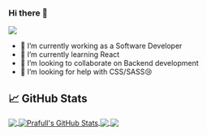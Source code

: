### Hi there 👋
![](https://komarev.com/ghpvc/?username=praguru14&color=green)

- 🔭 I’m currently working as a Software Developer
- 🌱 I’m currently learning React
- 👯 I’m looking to collaborate on Backend development
- 🤔 I’m looking for help with CSS/SASS😢

<!-- [![Prafull's GitHub stats](https://github-readme-stats.vercel.app/api?username=praguru14)](https://github.com/praguru14/github-readme-stats) -->
## &#x1f4c8; GitHub Stats

<a href="https://github.com/praguru14/praguru14">
  <img align="center" src="https://github-readme-stats.vercel.app/api/top-langs/?username=praguru14&hide=java,html,tex&title_color=ffffff&text_color=c9cacc&icon_color=2bbc8a&bg_color=1d1f21&langs_count=3" />
</a>
<a href="https://github.com/praguru14/praguru14">
  <img align="center" src="https://github-readme-stats.vercel.app/api?username=praguru14&show_icons=true&line_height=27&count_private=true&title_color=ffffff&text_color=c9cacc&icon_color=2bbc8a&bg_color=1d1f21" alt="Prafull's GitHub Stats" />
</a>

<a href="https://github.com/praguru14/aits">
  <img align="center" src="https://github-readme-stats.vercel.app/api/pin/?username=praguru14&repo=aits&title_color=ffffff&text_color=c9cacc&icon_color=2bbc8a&bg_color=1d1f21" />
</a>


<a href="https://github.com/praguru14/news">
  <img align="center" src="https://github-readme-stats.vercel.app/api/pin/?username=praguru14&repo=news&title_color=ffffff&text_color=c9cacc&icon_color=2bbc8a&bg_color=1d1f21" />
</a>  

<!--
**praguru14/praguru14** is a ✨ _special_ ✨ repository because its `README.md` (this file) appears on your GitHub profile.

Here are some ideas to get you started:




-->
